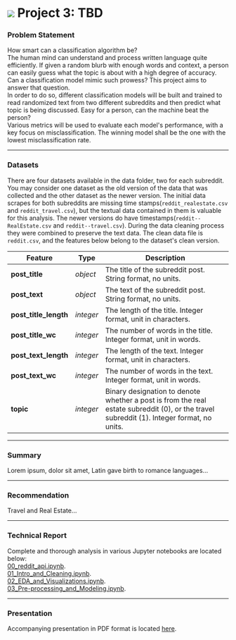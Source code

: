# ![](https://ga-dash.s3.amazonaws.com/production/assets/logo-9f88ae6c9c3871690e33280fcf557f33.png) Project 3: TBD

### Problem Statement

How smart can a classification algorithm be?<br>
The human mind can understand and process written language quite efficiently.  If given a random blurb with enough words and context, a person can easily guess what the topic is about with a high degree of accuracy.  Can a classification model mimic such prowess?  This project aims to answer that question.<br>
In order to do so, different classification models will be built and trained to read randomized text from two different subreddits and then predict what topic is being discussed.  Easy for a person, can the machine beat the person?<br>
Various metrics will be used to evaluate each model's performance, with a key focus on misclassification.  The winning model shall be the one with the lowest misclassification rate.


-----

### Datasets

There are four datasets available in the data folder, two for each subreddit. You may consider one dataset as the old version of the data that was collected and the other dataset as the newer version. The initial data scrapes for both subreddits are missing time stamps(`reddit_realestate.csv` and `reddit_travel.csv`), but the textual data contained in them is valuable for this analysis. The newer versions do have timestamps(`reddit--RealEstate.csv` and `reddit--travel.csv`). During the data cleaning process they were combined to preserve the text data. The clean data file is `reddit.csv`, and the features below belong to the dataset's clean version.

|Feature|Type|Description|
|---|---|---|
|**post_title**|_object_|The title of the subreddit post. String format, no units.|
|**post_text**|_object_|The text of the subreddit post. String format, no units.|
|**post_title_length**|_integer_|The length of the title. Integer format, unit in characters.|
|**post_title_wc**|_integer_|The number of words in the title. Integer format, unit in words.|
|**post_text_length**|_integer_|The length of the text. Integer format, unit in characters.|
|**post_text_wc**|_integer_|The number of words in the text. Integer format, unit in words.|
|**topic**|_integer_|Binary designation to denote whether a post is from the real estate subreddit (0), or the travel subreddit (1). Integer format, no units.|

---

### Summary

Lorem ipsum, dolor sit amet, Latin gave birth to romance languages...


---

### Recommendation

Travel and Real Estate...

---

### Technical Report

Complete and thorough analysis in various Jupyter notebooks are located below:<br> 
[00_reddit_api.ipynb](./code/00_reddit_api.ipynb).<br>
[01_Intro_and_Cleaning.ipynb](./code/01_Intro_and_Cleaning.ipynb).<br>
[02_EDA_and_Visualizations.ipynb](./code/02_EDA_and_Visualizations.ipynb).<br>
[03_Pre-processing_and_Modeling.ipynb](./code/03_Pre-processing_and_Modeling.ipynb).<br>

---


### Presentation

Accompanying presentation in PDF format is located [here](./presentation/).

